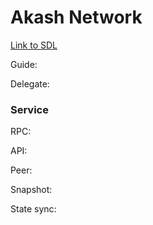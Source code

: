 # Akash Network

[Link to SDL](https://gitopia.com/DecloudNodesLab/cosmos-universe/tree/master/projects/Akash_Network/akash_mainnet_deploy.yml)

Guide: 

Delegate:

### Service

RPC:

API:

Peer:

Snapshot:

State sync:

